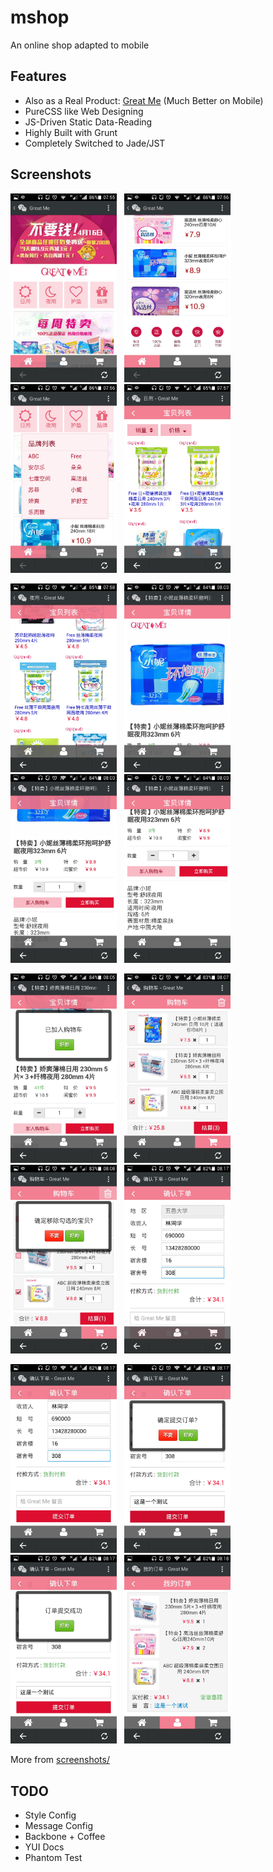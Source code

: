 # mshop

An online shop adapted to mobile

## Features

- Also as a Real Product: [Great Me](http://greatme.org) (Much Better on Mobile)
- PureCSS like Web Designing
- JS-Driven Static Data-Reading
- Highly Built with Grunt
- Completely Switched to Jade/JST

## Screenshots

<img width="170" src="screenshots/Screenshot_2014-04-13-07-55-21.jpeg">&nbsp;&nbsp;
<img width="170" src="screenshots/Screenshot_2014-04-13-07-56-07.jpeg">&nbsp;&nbsp;
<img width="170" src="screenshots/Screenshot_2014-04-13-07-56-33.jpeg">&nbsp;&nbsp;
<img width="170" src="screenshots/Screenshot_2014-04-13-07-57-55.jpeg">

<img width="170" src="screenshots/Screenshot_2014-04-13-07-58-36.jpeg">&nbsp;&nbsp;
<img width="170" src="screenshots/Screenshot_2014-04-13-08-03-28.jpeg">&nbsp;&nbsp;
<img width="170" src="screenshots/Screenshot_2014-04-13-08-03-41.jpeg">&nbsp;&nbsp;
<img width="170" src="screenshots/Screenshot_2014-04-13-08-03-47.jpeg">

<img width="170" src="screenshots/Screenshot_2014-04-13-08-05-10.jpeg">&nbsp;&nbsp;
<img width="170" src="screenshots/Screenshot_2014-04-13-08-07-54.jpeg">&nbsp;&nbsp;
<img width="170" src="screenshots/Screenshot_2014-04-13-08-08-42.jpeg">&nbsp;&nbsp;
<img width="170" src="screenshots/Screenshot_2014-04-13-08-17-16.jpeg">

<img width="170" src="screenshots/Screenshot_2014-04-13-08-17-27.jpeg">&nbsp;&nbsp;
<img width="170" src="screenshots/Screenshot_2014-04-13-08-17-49.jpeg">&nbsp;&nbsp;
<img width="170" src="screenshots/Screenshot_2014-04-13-08-17-57.jpeg">&nbsp;&nbsp;
<img width="170" src="screenshots/Screenshot_2014-04-13-08-18-04.jpeg">

More from [screenshots/](screenshots/)

## TODO

- Style Config
- Message Config
- Backbone + Coffee
- YUI Docs
- Phantom Test
